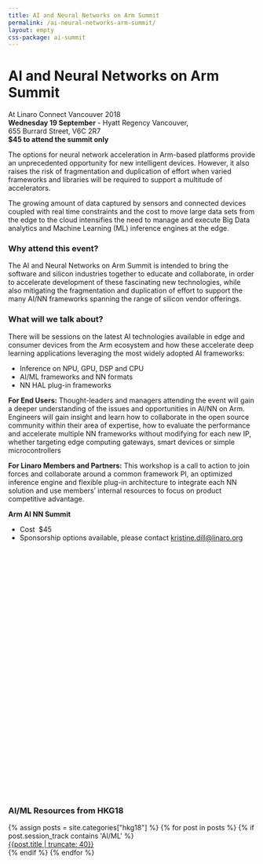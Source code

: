 ```yaml
---
title: AI and Neural Networks on Arm Summit
permalink: /ai-neural-networks-arm-summit/
layout: empty
css-package: ai-summit
---
```

<div class="container-fluid">
<div class="row banner-row" style="background-image: url('{% asset_path 'AINNBanner.png' %}');">
<div class="container" id="summit-container">
<h1>AI and Neural Networks on Arm Summit</h1>
<p>
At <span class="linaro-green">Linaro Connect Vancouver 2018</span><br>
<strong>Wednesday 19 September</strong> - Hyatt Regency Vancouver, <br>
655 Burrard Street, V6C 2R7<br>
<strong>$45 to attend the summit only</strong>
</p>
</div>
</div>
<div class="row content">
<div class="container">
<div class="col-xs-12" markdown="1">

The options for neural network acceleration in Arm-based platforms provide an unprecedented opportunity for new intelligent devices. However, it also raises the risk of fragmentation and duplication of effort when varied frameworks and libraries will be required to support a multitude of accelerators.

The growing amount of data captured by sensors and connected devices coupled with real time constraints and the cost to move large data sets from the edge to the cloud intensifies the need to manage and execute Big Data analytics and Machine Learning (ML) inference engines at the edge.

### Why attend this event?

The AI and Neural Networks on Arm Summit is intended to bring the software and silicon industries together to educate and collaborate, in order to accelerate development of these fascinating new technologies, while also mitigating the fragmentation and duplication of effort to support the many AI/NN frameworks spanning the range of silicon vendor offerings.

### What will we talk about?

There will be sessions on the latest AI technologies available in edge and consumer devices from the Arm ecosystem and how these accelerate deep learning applications leveraging the most widely adopted AI frameworks:

- Inference on NPU, GPU, DSP and CPU
- AI/ML frameworks and NN formats
- NN HAL plug-in frameworks

**For End Users:** Thought-leaders and managers attending the event will gain a deeper understanding of the issues and opportunities in AI/NN on Arm. Engineers will gain insight and learn how to collaborate in the open source community within their area of expertise, how to evaluate the performance and accelerate multiple NN frameworks without modifying for each new IP, whether targeting edge computing gateways, smart devices or simple microcontrollers

**For Linaro Members and Partners:** This workshop is a call to action to join forces and collaborate around a common framework PI, an optimized inference engine and flexible plug-in architecture to integrate each NN solution and use members’ internal resources to focus on product competitive advantage.

**Arm AI NN Summit**

- Cost  $45
- Sponsorship options available, please contact kristine.dill@linaro.org
  
</div>
<div class="col-sm-6">
<script type="text/javascript">
function defer(method) {
if (window.jQuery) {
    method();
} else {
    setTimeout(function() { defer(method) }, 50);
}
}
defer(function(){
$(window).on("load",function(){
    var url = "https://eventbrite.co.uk/tickets-external?eid=45251216607&amp;ref=etckt";    
    $("#eventbrite-iframe").attr("src",url);
    $("#eventbrite-iframe").on("load",function(){
        $(this).removeClass("hidden-iframe");
        $("#placeholder-skeleton").hide();
        $(this).addClass("visible-iframe");
    });
});       
});
</script>
<div id="eventbrite-skeleton">
<img id="placeholder-skeleton" class="img-responsive lazyload" data-src="{% asset_path 'eventbrite-skeleton.png' %}" src="data:image/gif;base64,R0lGODlhAQABAAAAACH5BAEKAAEALAAAAAABAAEAAAICTAEAOw==" />
<iframe class="hidden-iframe" data-src="https://eventbrite.co.uk/tickets-external?eid=45251216607&amp;ref=etckt" width="100%" height="500" frameborder="0" marginwidth="5" marginheight="5" scrolling="auto" id="eventbrite-iframe"></iframe>
</div>
</div>
<div class="col-sm-6">

<div class="panel panel-primary" class="blog-sidebar">
<div class="panel-heading">
<h3 class="panel-title">AI/ML Resources from HKG18</h3>
</div>
<div class="panel-body">
{% assign posts = site.categories["hkg18"]  %}
{% for post in posts %}
    {% if post.session_track contains 'AI/ML' %}
        <a href="{{post.url}}">
            <div class="row featured_blog_post">
                <div class="col-xs-12 ">
                    {{post.title | truncate: 40}}
                </div>
            </div>
        </a>
    {% endif %}
{% endfor %}
</div>
</div>

</div>
</div>
</div>
</div>